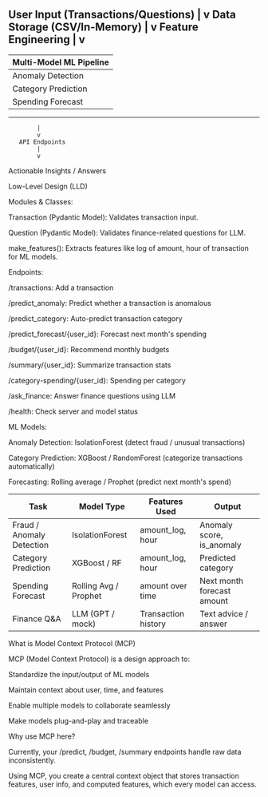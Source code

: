  User Input (Transactions/Questions)
            |
            v
   Data Storage (CSV/In-Memory)
            |
            v
     Feature Engineering
            |
            v
 -----------------------------
 |  Multi-Model ML Pipeline  |
 |---------------------------|
 | Anomaly Detection         |
 | Category Prediction       |
 | Spending Forecast         |
 -----------------------------
            |
            v
       API Endpoints
            |
            v
   Actionable Insights / Answers


Low-Level Design (LLD)

Modules & Classes:

Transaction (Pydantic Model): Validates transaction input.

Question (Pydantic Model): Validates finance-related questions for LLM.

make_features(): Extracts features like log of amount, hour of transaction for ML models.

Endpoints:

/transactions: Add a transaction

/predict_anomaly: Predict whether a transaction is anomalous

/predict_category: Auto-predict transaction category

/predict_forecast/{user_id}: Forecast next month's spending

/budget/{user_id}: Recommend monthly budgets

/summary/{user_id}: Summarize transaction stats

/category-spending/{user_id}: Spending per category

/ask_finance: Answer finance questions using LLM

/health: Check server and model status

ML Models:

Anomaly Detection: IsolationForest (detect fraud / unusual transactions)

Category Prediction: XGBoost / RandomForest (categorize transactions automatically)

Forecasting: Rolling average / Prophet (predict next month's spend)

| Task                      | Model Type            | Features Used       | Output                     |
| ------------------------- | --------------------- | ------------------- | -------------------------- |
| Fraud / Anomaly Detection | IsolationForest       | amount\_log, hour   | Anomaly score, is\_anomaly |
| Category Prediction       | XGBoost / RF          | amount\_log, hour   | Predicted category         |
| Spending Forecast         | Rolling Avg / Prophet | amount over time    | Next month forecast amount |
| Finance Q\&A              | LLM (GPT / mock)      | Transaction history | Text advice / answer       |


What is Model Context Protocol (MCP)

MCP (Model Context Protocol) is a design approach to:

Standardize the input/output of ML models

Maintain context about user, time, and features

Enable multiple models to collaborate seamlessly

Make models plug-and-play and traceable

Why use MCP here?

Currently, your /predict, /budget, /summary endpoints handle raw data inconsistently.

Using MCP, you create a central context object that stores transaction features, user info, and computed features, which every model can access.

